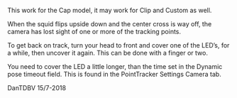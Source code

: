 This work for the Cap model, it may work for Clip and Custom as well.

When the squid flips upside down and the center cross is way off, the camera has lost sight of one or more of the tracking points.

To get back on track, turn your head to front and cover one of the LED’s, for a while, then uncover it again. This can be done with a finger or two.

You need to cover the LED a little longer, than the time set in the Dynamic pose timeout field. This is found in the PointTracker Settings Camera tab.

DanTDBV 15/7-2018